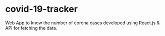 # covid-19-tracker
Web App to know the number of corona cases developed using React.js &amp; API for fetching the data.
